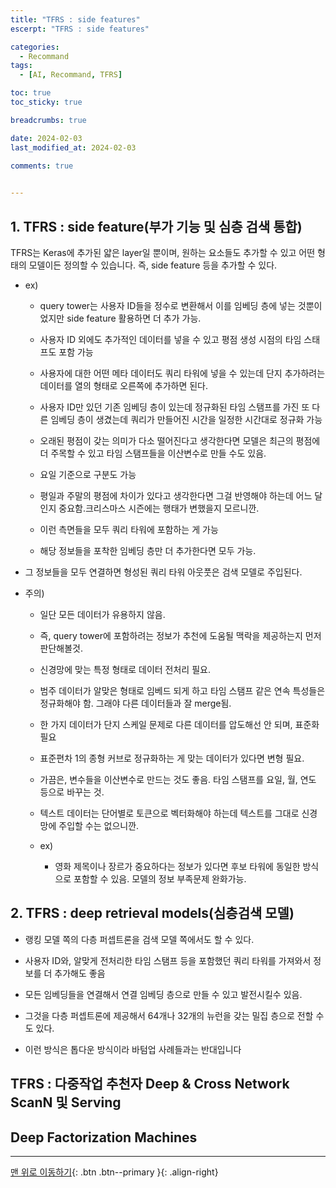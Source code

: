 ```yaml
---
title: "TFRS : side features"
escerpt: "TFRS : side features"

categories:
  - Recommand
tags:
  - [AI, Recommand, TFRS]

toc: true
toc_sticky: true

breadcrumbs: true

date: 2024-02-03
last_modified_at: 2024-02-03

comments: true
  

---
```


## 1.  TFRS : side feature(부가 기능 및 심층 검색 통합)
TFRS는 Keras에 추가된 얇은 layer일 뿐이며, 원하는 요소들도 추가할 수 있고 어떤 형태의 모델이든 정의할 수 있습니다. 즉, side feature 등을 추가할 수 있다.

- ex)
  - query tower는 사용자 ID들을 정수로 변환해서 이를 임베딩 층에 넣는 것뿐이었지만 side feature 활용하면 더 추가 가능.
  - 사용자 ID 외에도 추가적인 데이터를 넣을 수 있고 평점 생성 시점의 타임 스태프도 포함 가능
  - 사용자에 대한 어떤 메타 데이터도 쿼리 타워에 넣을 수 있는데 단지 추가하려는 데이터를 열의 형태로 오른쪽에 추가하면 된다.

  - 사용자 ID만 있던 기존 임베딩 층이 있는데 정규화된 타임 스탬프를 가진 또 다른 임베딩 층이 생겼는데 쿼리가 만들어진 시간을 일정한 시간대로 정규화 가능
  - 오래된 평점이 갖는 의미가 다소 떨어진다고 생각한다면 모델은 최근의 평점에 더 주목할 수 있고  타임 스탬프들을 이산변수로 만들 수도 있음.
  - 요일 기준으로 구분도 가능
  - 평일과 주말의 평점에 차이가 있다고 생각한다면 그걸 반영해야 하는데 어느 달인지 중요함.크리스마스 시즌에는 행태가 변했을지 모르니깐.
  - 이런 측면들을 모두 쿼리 타워에 포함하는 게 가능
  - 해당 정보들을 포착한 임베딩 층만 더 추가한다면 모두 가능.

- 그 정보들을 모두 연결하면  형성된 쿼리 타워 아웃풋은 검색 모델로 주입된다.
- 주의)
  - 일단 모든 데이터가 유용하지 않음.
  - 즉, query tower에 포함하려는 정보가 추천에 도움될 맥락을 제공하는지 먼저 판단해볼것.
  - 신경망에 맞는 특정 형태로 데이터 전처리 필요.
  - 범주 데이터가 알맞은 형태로 임베드 되게 하고 타임 스탬프 같은 연속 특성들은 정규화해야 함. 그래야 다른 데이터들과 잘 merge됨.
  - 한 가지 데이터가 단지 스케일 문제로 다른 데이터를 압도해선 안 되며, 표준화필요
  - 표준편차 1의 종형 커브로 정규화하는 게 맞는 데이터가 있다면 변형 필요.
  - 가끔은, 변수들을 이산변수로 만드는 것도 좋음. 타임 스탬프를 요일, 월, 연도 등으로 바꾸는 것.
  - 텍스트 데이터는 단어별로 토큰으로 벡터화해야 하는데 텍스트를 그대로 신경망에 주입할 수는 없으니깐.

  - ex)
    - 영화 제목이나 장르가 중요하다는 정보가 있다면 후보 타워에 동일한 방식으로 포함할 수 있음. 모델의 정보 부족문제 완화가능.


## 2. TFRS : deep retrieval models(심층검색 모델)

 - 랭킹 모델 쪽의 다층 퍼셉트론을 검색 모델 쪽에서도 할 수 있다.
- 사용자 ID와, 알맞게 전처리한 타임 스탬프 등을 포함했던 쿼리 타워를 가져와서 정보를 더 추가해도 좋음
- 모든 임베딩들을 연결해서 연결 임베딩 층으로 만들 수 있고 발전시킬수 있음.
- 그것을 다층 퍼셉트론에 제공해서 64개나 32개의 뉴런을 갖는 밀집 층으로 전할 수도 있다.

- 이런 방식은 톱다운 방식이라 바텀업 사례들과는 반대입니다

## TFRS : 다중작업 추천자 Deep & Cross Network ScanN 및 Serving

## Deep Factorization Machines


---


[맨 위로 이동하기](#){: .btn .btn--primary }{: .align-right}